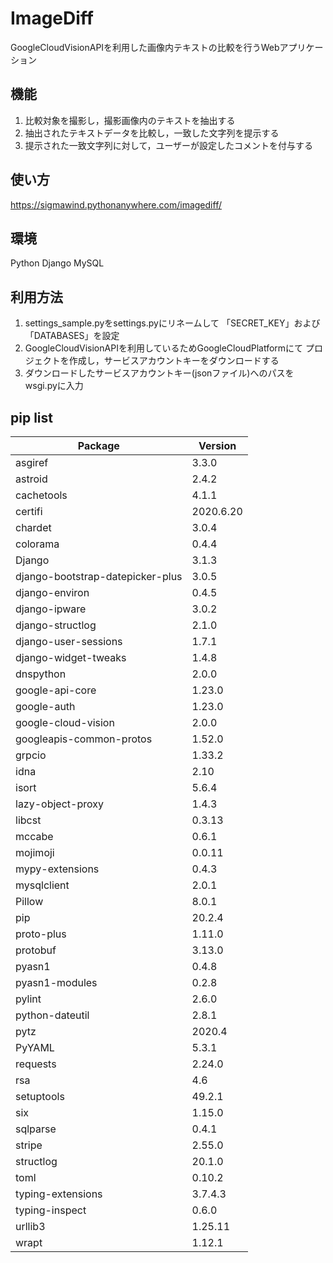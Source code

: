 # ImageDiff

GoogleCloudVisionAPIを利用した画像内テキストの比較を行うWebアプリケーション

## 機能
1. 比較対象を撮影し，撮影画像内のテキストを抽出する
2. 抽出されたテキストデータを比較し，一致した文字列を提示する
3. 提示された一致文字列に対して，ユーザーが設定したコメントを付与する

## 使い方
https://sigmawind.pythonanywhere.com/imagediff/

## 環境
Python
Django
MySQL

## 利用方法
1. settings_sample.pyをsettings.pyにリネームして
   「SECRET_KEY」および「DATABASES」を設定
2. GoogleCloudVisionAPIを利用しているためGoogleCloudPlatformにて
   プロジェクトを作成し，サービスアカウントキーをダウンロードする
3. ダウンロードしたサービスアカウントキー(jsonファイル)へのパスを
   wsgi.pyに入力

## pip list
| Package                          | Version   |
| -------------------------------- | --------- |
| asgiref                          | 3.3.0     |
| astroid                          | 2.4.2     |
| cachetools                       | 4.1.1     |
| certifi                          | 2020.6.20 |
| chardet                          | 3.0.4     |
| colorama                         | 0.4.4     |
| Django                           | 3.1.3     |
| django-bootstrap-datepicker-plus | 3.0.5     |
| django-environ                   | 0.4.5     |
| django-ipware                    | 3.0.2     |
| django-structlog                 | 2.1.0     |
| django-user-sessions             | 1.7.1     |
| django-widget-tweaks             | 1.4.8     |
| dnspython                        | 2.0.0     |
| google-api-core                  | 1.23.0    |
| google-auth                      | 1.23.0    |
| google-cloud-vision              | 2.0.0     |
| googleapis-common-protos         | 1.52.0    |
| grpcio                           | 1.33.2    |
| idna                             | 2.10      |
| isort                            | 5.6.4     |
| lazy-object-proxy                | 1.4.3     |
| libcst                           | 0.3.13    |
| mccabe                           | 0.6.1     |
| mojimoji                         | 0.0.11    |
| mypy-extensions                  | 0.4.3     |
| mysqlclient                      | 2.0.1     |
| Pillow                           | 8.0.1     |
| pip                              | 20.2.4    |
| proto-plus                       | 1.11.0    |
| protobuf                         | 3.13.0    |
| pyasn1                           | 0.4.8     |
| pyasn1-modules                   | 0.2.8     |
| pylint                           | 2.6.0     |
| python-dateutil                  | 2.8.1     |
| pytz                             | 2020.4    |
| PyYAML                           | 5.3.1     |
| requests                         | 2.24.0    |
| rsa                              | 4.6       |
| setuptools                       | 49.2.1    |
| six                              | 1.15.0    |
| sqlparse                         | 0.4.1     |
| stripe                           | 2.55.0    |
| structlog                        | 20.1.0    |
| toml                             | 0.10.2    |
| typing-extensions                | 3.7.4.3   |
| typing-inspect                   | 0.6.0     |
| urllib3                          | 1.25.11   |
| wrapt                            | 1.12.1    |
